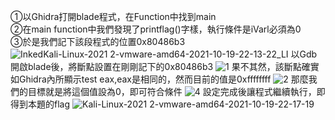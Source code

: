 ①以Ghidra打開blade程式，在Function中找到main  
②在main function中我們發現了printflag()字樣，執行條件是iVarl必須為0  
③於是我們記下該段程式的位置0x80486b3
![InkedKali-Linux-2021 2-vmware-amd64-2021-10-19-22-13-22_LI](https://user-images.githubusercontent.com/91378841/137929225-a79e7384-49c9-4ae6-80cc-bd477e744170.jpg)
以Gdb開啟blade後，將斷點設置在剛剛記下的0x80486b3
![1](https://user-images.githubusercontent.com/91378841/137932228-3fa17080-f01d-476c-857d-5a80b3b02024.png)
果不其然，該斷點確實如Ghidra內所顯示test eax,eax是相同的，然而目前的值是0xffffffff
![2](https://user-images.githubusercontent.com/91378841/137930911-2cd3571c-f67c-4cb5-b15d-70e21e467257.jpg)
那麼我們的目標就是將這個值設為0，即可符合條件
![4](https://user-images.githubusercontent.com/91378841/137931270-90f1dbf5-a3be-43dd-8ae8-7bfc24b42fa2.jpg)
設定完成後讓程式繼續執行，即得到本題的flag
![Kali-Linux-2021 2-vmware-amd64-2021-10-19-22-17-19](https://user-images.githubusercontent.com/91378841/137931566-6735d573-00b4-433b-9498-b60c06c139a4.png)
